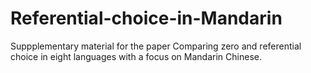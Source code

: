 # Referential-choice-in-Mandarin
Suppplementary material for the paper Comparing zero and referential choice in eight languages with a focus on Mandarin Chinese.
